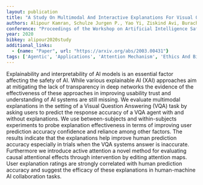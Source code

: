 ```yaml
---
layout: publication
title: "A Study On Multimodal And Interactive Explanations For Visual Question Answering"
authors: Alipour Kamran, Schulze Jurgen P., Yao Yi, Ziskind Avi, Burachas Giedrius
conference: "Proceedings of the Workshop on Artificial Intelligence Safety"
year: 2020
bibkey: alipour2020study
additional_links:
  - {name: "Paper", url: "https://arxiv.org/abs/2003.00431"}
tags: ['Agentic', 'Applications', 'Attention Mechanism', 'Ethics And Bias', 'Interpretability And Explainability', 'Model Architecture', 'Multimodal Models', 'Responsible AI']
---
```

Explainability and interpretability of AI models is an essential factor affecting the safety of AI. While various explainable AI (XAI) approaches aim at mitigating the lack of transparency in deep networks the evidence of the effectiveness of these approaches in improving usability trust and understanding of AI systems are still missing. We evaluate multimodal explanations in the setting of a Visual Question Answering (VQA) task by asking users to predict the response accuracy of a VQA agent with and without explanations. We use between-subjects and within-subjects experiments to probe explanation effectiveness in terms of improving user prediction accuracy confidence and reliance among other factors. The results indicate that the explanations help improve human prediction accuracy especially in trials when the VQA systems answer is inaccurate. Furthermore we introduce active attention a novel method for evaluating causal attentional effects through intervention by editing attention maps. User explanation ratings are strongly correlated with human prediction accuracy and suggest the efficacy of these explanations in human-machine AI collaboration tasks.
